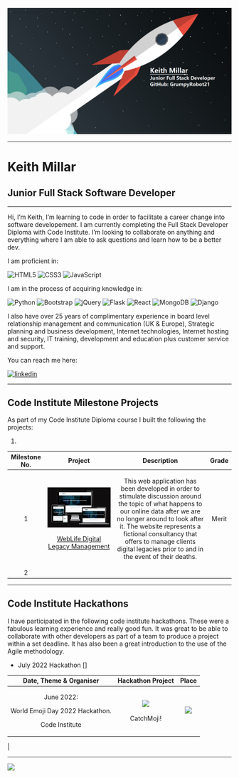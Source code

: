 ![Banner Image](Linkedin-profil-banner.png)
***

# **Keith Millar**
## **Junior Full Stack Software Developer**
***

Hi, I’m Keith, I’m learning to code in order to facilitate a career change into software developement. I am currently completing the Full Stack Developer Diploma with Code Institute. I’m looking to collaborate on anything and everything where I am able to ask questions and learn how to be a better dev.

I am proficient in: 

![HTML5](https://img.shields.io/badge/HTML5-E34F26?style=for-the-badge&logo=html5&logoColor=white)
![CSS3](https://img.shields.io/badge/CSS3-1572B6?style=for-the-badge&logo=css3&logoColor=white)
![JavaScript](https://img.shields.io/badge/JavaScript-323330?style=for-the-badge&logo=javascript&logoColor=F7DF1E)

I am in the process of acquiring knowledge in:

![Python](https://img.shields.io/badge/python-3670A0?style=for-the-badge&logo=python&logoColor=ffdd54)
![Bootstrap](https://img.shields.io/badge/Bootstrap-563D7C?style=for-the-badge&logo=bootstrap&logoColor=white)
![jQuery](https://img.shields.io/badge/jQuery-0769AD?style=for-the-badge&logo=jquery&logoColor=white)
![Flask](https://img.shields.io/badge/flask-%23000.svg?style=for-the-badge&logo=flask&logoColor=white)
![React](https://img.shields.io/badge/react-%2320232a.svg?style=for-the-badge&logo=react&logoColor=%2361DAFB)
![MongoDB](https://img.shields.io/badge/MongoDB-4EA94B?style=for-the-badge&logo=mongodb&logoColor=white)
![Django](https://img.shields.io/badge/django-%23092E20.svg?style=for-the-badge&logo=django&logoColor=white)


I also have over 25 years of complimentary experience in board level relationship management and communication (UK & Europe), Strategic planning and business development, Internet technologies, Internet hosting and security, IT training, development and education plus customer service and support. 

You can reach me here: 

[<img src='https://img.shields.io/badge/LinkedIn-0077B5?style=for-the-badge&logo=linkedin&logoColor=white' alt='linkedin'>](https://www.linkedin.com/in/kmillar/)
***
## **Code Institute Milestone Projects**

As part of my Code Institute Diploma course I built the following the projects:

1. 

| Milestone No.   | Project | Description | Grade | 
| :-----------: | :-----------: | :-----------: | :-----------: |
| 1 | <p><a href="https://github.com/GrumpyRobot21/WebLife---Portfolio-Project-1---HTML-CSS-Essentials"><img src="https://github.com/GrumpyRobot21/WebLife---Portfolio-Project-1---HTML-CSS-Essentials/blob/main/assets/images/WebLife-screencap.png"></a></p><p>[WebLife Digital Legacy Management](https://grumpyrobot21.github.io/WebLife---Portfolio-Project-1---HTML-CSS-Essentials/)</p> | <p>This web application has been developed in order to stimulate discussion around the topic of what happens to our online data after we are no longer around to look after it. The website represents a fictional consultancy that offers to manage clients digital legacies prior to and in the event of their deaths. | Merit |
| 2 |

<!-- ![Screencapture](WebLife-screencap.png) -->
***
## **Code Institute Hackathons**

I have participated in the following code institute hackathons. These were a fabulous learning experience and really good fun. It was great to be able to collaborate with other developers as part of a team to produce a project within a set deadline. It has also been a great introduction to the use of the Agile methodology.

- July 2022 Hackathon []

| Date, Theme & Organiser   | Hackathon Project | Place |
| :--------: | :-----------: | :--------------: |
| <p>June 2022:</p><p>World Emoji Day 2022 Hackathon.</p><p>Code Institute</p> | <p><a href="https://github.com/GrumpyRobot21/Catchmoji"><img src="https://github.com/GrumpyRobot21/Catchmoji/blob/main/assets/images/project-screenshot.png" width=800px></a></p><p>CatchMoji!</p>| <a href="https://api.eu.badgr.io/public/assertions/6xvdaYeuTyuULGuBRkvsPg"><img src="https://api.eu.badgr.io/public/assertions/6xvdaYeuTyuULGuBRkvsPg/image"></a> |
|




***



![](https://komarev.com/ghpvc/?username=GrumpyRobot21&color=blue&style=plastic&label=PROFILE+VIEWS)


